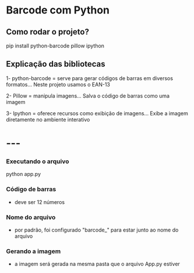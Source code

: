 # Barcode com Python

## Como rodar o projeto?
pip install python-barcode pillow ipython

## Explicação das bibliotecas
1- python-barcode = serve para gerar códigos de barras em diversos formatos...
Neste projeto usamos o EAN-13

2- Pillow = manipula imagens...
Salva o código de barras como uma imagem

3- Ipython = oferece recursos como exibição de imagens...
Exibe a imagem diretamente no ambiente interativo

# ---
### Executando o arquivo
python app.py

### Código de barras
- deve ser 12 números

### Nome do arquivo
- por padrão, foi configurado "barcode_" para estar junto ao nome do arquivo

### Gerando a imagem
- a imagem será gerada na mesma pasta que o arquivo App.py estiver